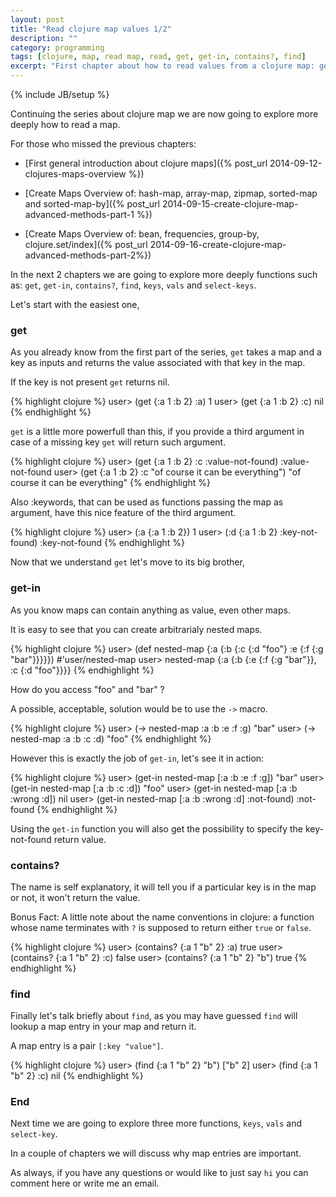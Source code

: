 ```yaml
---
layout: post
title: "Read clojure map values 1/2"
description: ""
category: programming
tags: [clojure, map, read map, read, get, get-in, contains?, find]
excerpt: "First chapter about how to read values from a clojure map: get, get-in, contains?, find ."
---
```

{% include JB/setup %}

Continuing the series about clojure map we are now going to explore more deeply how to read a map.

For those who missed the previous chapters:

*   [First general introduction about clojure maps]({% post_url 2014-09-12-clojures-maps-overview %})

*   [Create Maps Overview of: hash-map, array-map, zipmap, sorted-map and sorted-map-by]({% post_url 2014-09-15-create-clojure-map-advanced-methods-part-1 %})

*   [Create Maps Overview of: bean, frequencies, group-by, clojure.set/index]({% post_url 2014-09-16-create-clojure-map-advanced-methods-part-2%})

In the next 2 chapters we are going to explore more deeply functions such as: `get`, `get-in`, `contains?`, `find`, `keys`, `vals` and `select-keys`.

Let's start with the easiest one,

### get

As you already know from the first part of the series, `get` takes a map and a key as inputs and returns the value associated with that key in the map.

If the key is not present `get` returns nil.

{% highlight clojure %}
user> (get {:a 1 :b 2} :a)
1
user> (get {:a 1 :b 2} :c)
nil
{% endhighlight %}

`get` is a little more powerfull than this, if you provide a third argument in case of a missing key `get` will return such argument.

{% highlight clojure %}
user> (get {:a 1 :b 2} :c :value-not-found)
:value-not-found
user> (get {:a 1 :b 2} :c "of course it can be everything")
"of course it can be everything"
{% endhighlight %}

Also :keywords, that can be used as functions passing the map as argument, have this nice feature of the third argument.

{% highlight clojure %}
user> (:a {:a 1 :b 2})
1
user> (:d {:a 1 :b 2} :key-not-found)
:key-not-found
{% endhighlight %}

Now that we understand `get` let's move to its big brother,

### get-in

As you know maps can contain anything as value, even other maps.

It is easy to see that you can create arbitrarialy nested maps.

{% highlight clojure %}
user> (def nested-map {:a {:b {:c {:d "foo"} :e {:f {:g "bar"}}}}})
#'user/nested-map
user> nested-map
{:a {:b {:e {:f {:g "bar"}}, :c {:d "foo"}}}}
{% endhighlight %}

How do you access "foo" and "bar" ?

A possible, acceptable, solution would be to use the `->` macro.

{% highlight clojure %}
user> (-> nested-map :a :b :e :f :g)
"bar"
user> (-> nested-map :a :b :c :d)
"foo"
{% endhighlight %}

However this is exactly the job of `get-in`, let's see it in action:

{% highlight clojure %}
user> (get-in nested-map [:a :b :e :f :g])
"bar"
user> (get-in nested-map [:a :b :c :d])
"foo"
user> (get-in nested-map [:a :b :wrong :d])
nil
user> (get-in nested-map [:a :b :wrong :d] :not-found)
:not-found
{% endhighlight %}

Using the `get-in` function you will also get the possibility to specify the key-not-found return value.

### contains?

The name is self explanatory, it will tell you if a particular key is in the map or not, it won't return the value.

Bonus Fact: A little note about the name conventions in clojure: a function whose name terminates with `?` is supposed to return either `true` or `false`.

{% highlight clojure %}
user> (contains? {:a 1 "b" 2} :a)
true
user> (contains? {:a 1 "b" 2} :c)
false
user> (contains? {:a 1 "b" 2} "b")
true
{% endhighlight %}

### find

Finally let's talk briefly about `find`, as you may have guessed `find` will lookup a map entry in your map and return it.

A map entry is a pair `[:key "value"]`.

{% highlight clojure %}
user> (find {:a 1 "b" 2} "b")
["b" 2]
user> (find {:a 1 "b" 2} :c)
nil
{% endhighlight %}

### End

Next time we are going to explore three more functions, `keys`, `vals` and `select-key`.

In a couple of chapters we will discuss why map entries are important.

As always, if you have any questions or would like to just say `hi` you can comment here or write me an email.
